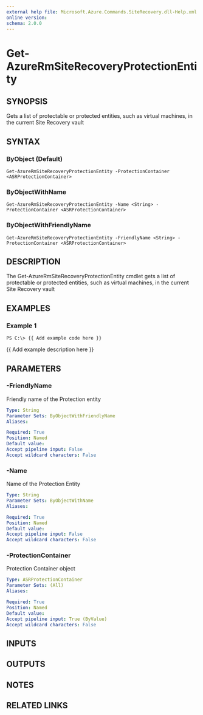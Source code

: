```yaml
---
external help file: Microsoft.Azure.Commands.SiteRecovery.dll-Help.xml
online version: 
schema: 2.0.0
---
```


# Get-AzureRmSiteRecoveryProtectionEntity
## SYNOPSIS
Gets a list of protectable or protected entities, such as virtual machines, in the current Site Recovery vault

## SYNTAX

### ByObject (Default)
```
Get-AzureRmSiteRecoveryProtectionEntity -ProtectionContainer <ASRProtectionContainer>
```

### ByObjectWithName
```
Get-AzureRmSiteRecoveryProtectionEntity -Name <String> -ProtectionContainer <ASRProtectionContainer>
```

### ByObjectWithFriendlyName
```
Get-AzureRmSiteRecoveryProtectionEntity -FriendlyName <String> -ProtectionContainer <ASRProtectionContainer>
```

## DESCRIPTION
The Get-AzureRmSiteRecoveryProtectionEntity cmdlet gets a list of protectable or protected entities, such as virtual machines, in the current Site Recovery vault

## EXAMPLES

### Example 1
```
PS C:\> {{ Add example code here }}
```

{{ Add example description here }}

## PARAMETERS

### -FriendlyName
Friendly name of the Protection entity

```yaml
Type: String
Parameter Sets: ByObjectWithFriendlyName
Aliases: 

Required: True
Position: Named
Default value: 
Accept pipeline input: False
Accept wildcard characters: False
```

### -Name
Name of the Protection Entity

```yaml
Type: String
Parameter Sets: ByObjectWithName
Aliases: 

Required: True
Position: Named
Default value: 
Accept pipeline input: False
Accept wildcard characters: False
```

### -ProtectionContainer
Protection Container object

```yaml
Type: ASRProtectionContainer
Parameter Sets: (All)
Aliases: 

Required: True
Position: Named
Default value: 
Accept pipeline input: True (ByValue)
Accept wildcard characters: False
```

## INPUTS

## OUTPUTS

## NOTES

## RELATED LINKS

